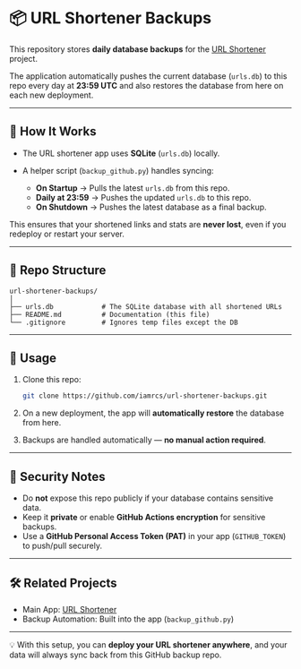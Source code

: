 # 📦 URL Shortener Backups

This repository stores **daily database backups** for the [URL Shortener](https://github.com/iamrcs/url-shortener) project.

The application automatically pushes the current database (`urls.db`) to this repo every day at **23:59 UTC** and also restores the database from here on each new deployment.

---

## 🔧 How It Works

* The URL shortener app uses **SQLite** (`urls.db`) locally.
* A helper script (`backup_github.py`) handles syncing:

  * **On Startup** → Pulls the latest `urls.db` from this repo.
  * **Daily at 23:59** → Pushes the updated `urls.db` to this repo.
  * **On Shutdown** → Pushes the latest database as a final backup.

This ensures that your shortened links and stats are **never lost**, even if you redeploy or restart your server.

---

## 📂 Repo Structure

```
url-shortener-backups/
│
├── urls.db            # The SQLite database with all shortened URLs
├── README.md          # Documentation (this file)
└── .gitignore         # Ignores temp files except the DB
```

---

## 🚀 Usage

1. Clone this repo:

   ```bash
   git clone https://github.com/iamrcs/url-shortener-backups.git
   ```

2. On a new deployment, the app will **automatically restore** the database from here.

3. Backups are handled automatically — **no manual action required**.

---

## 🔐 Security Notes

* Do **not** expose this repo publicly if your database contains sensitive data.
* Keep it **private** or enable **GitHub Actions encryption** for sensitive backups.
* Use a **GitHub Personal Access Token (PAT)** in your app (`GITHUB_TOKEN`) to push/pull securely.

---

## 🛠 Related Projects

* Main App: [URL Shortener](https://github.com/iamrcs/url-shortener)
* Backup Automation: Built into the app (`backup_github.py`)

---

💡 With this setup, you can **deploy your URL shortener anywhere**, and your data will always sync back from this GitHub backup repo.
